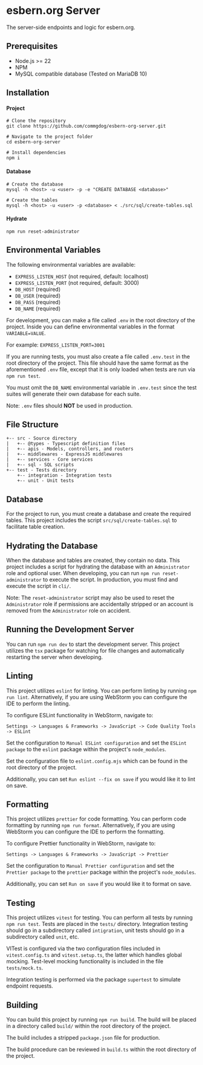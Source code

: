 # esbern.org Server
The server-side endpoints and logic for esbern.org.

## Prerequisites
* Node.js >= 22
* NPM
* MySQL compatible database (Tested on MariaDB 10)

## Installation
#### Project
```
# Clone the repository
git clone https://github.com/commgdog/esbern-org-server.git

# Navigate to the project folder
cd esbern-org-server

# Install dependencies
npm i
```
#### Database
```
# Create the database
mysql -h <host> -u <user> -p -e "CREATE DATABASE <database>"

# Create the tables
mysql -h <host> -u <user> -p <database> < ./src/sql/create-tables.sql
```
#### Hydrate
```
npm run reset-administrator
```

## Environmental Variables
The following environmental variables are available:
* `EXPRESS_LISTEN_HOST` (not required, default: localhost)
* `EXPRESS_LISTEN_PORT` (not required, default: 3000)
* `DB_HOST` (required)
* `DB_USER` (required)
* `DB_PASS` (required)
* `DB_NAME` (required)

For development, you can make a file called `.env` in the root directory of the project.
Inside you can define environmental variables in the format `VARIABLE=VALUE`.

For example: `EXPRESS_LISTEN_PORT=3001`

If you are running tests, you must also create a file called `.env.test` in the root
directory of the project. This file should have the same format as the aforementioned
`.env` file, except that it is only loaded when tests are run via `npm run test`.

You must omit the `DB_NAME` environmental variable in `.env.test` since the test suites
will generate their own database for each suite.

Note: `.env` files should **NOT** be used in production.

## File Structure
```
+-- src - Source directory
|   +-- @types - Typescript definition files
|   +-- apis - Models, controllers, and routers
|   +-- middlewares - ExpressJS middlewares
|   +-- services - Core services
|   +-- sql - SQL scripts
+-- test - Tests directory
    +-- integration - Integration tests
    +-- unit - Unit tests
```

## Database
For the project to run, you must create a database and create the required tables. This project
includes the script `src/sql/create-tables.sql` to facilitate table creation.

## Hydrating the Database
When the database and tables are created, they contain no data. This project includes a script
for hydrating the database with an `Administrator` role and optional user. When developing, you
can run `npm run reset-administrator` to execute the script. In production, you must find and
execute the script in `cli/`.

Note: The `reset-administrator` script may also be used to reset the `Administrator` role if permissions
are accidentally stripped or an account is removed from the `Administrator` role on accident.

## Running the Development Server
You can run `npm run dev` to start the development server. This project utilizes the `tsx`
package for watching for file changes and automatically restarting the server when developing.

## Linting
This project utilizes `eslint` for linting. You can perform linting by running `npm run lint`.
Alternatively, if you are using WebStorm you can configure the IDE to perform the linting.

To configure ESLint functionality in WebStorm, navigate to:

`Settings -> Languages & Frameworks -> JavaScript -> Code Quality Tools -> ESLint`

Set the configuration to `Manual ESLint configuration` and set the `ESLint package` to the
`eslint` package within the project's `node_modules`. 

Set the configuration file to `eslint.config.mjs` which can be found in the root directory
of the project.

Additionally, you can set `Run eslint --fix on save` if you would like it to lint on save.

## Formatting
This project utilizes `prettier` for code formatting. You can perform code formatting by
running `npm run format`. Alternatively, if you are using WebStorm you can configure the
IDE to perform the formatting.

To configure Prettier functionality in WebStorm, navigate to:

`Settings -> Languages & Frameworks -> JavaScript -> Prettier`

Set the configuration to `Manual Prettier configuration` and set the `Prettier package` to
the `prettier` package within the project's `node_modules`.

Additionally, you can set `Run on save` if you would like it to format on save.

## Testing
This project utilizes `vitest` for testing. You can perform all tests by running
`npm run test`. Tests are placed in the `tests/` directory. Integration testing should go in
a subdirectory called `intigration`, unit tests should go in a subdirectory called `unit`, etc.

VITest is configured via the two configuration files included in `vitest.config.ts` and
`vitest.setup.ts`, the latter which handles global mocking. Test-level mocking functionality
is included in the file `tests/mock.ts`.

Integration testing is performed via the package `supertest` to simulate endpoint requests.

## Building
You can build this project by running `npm run build`. The build will be placed in a directory
called `build/` within the root directory of the project.

The build includes a stripped `package.json` file for production.

The build procedure can be reviewed in `build.ts` within the root directory of the project.
